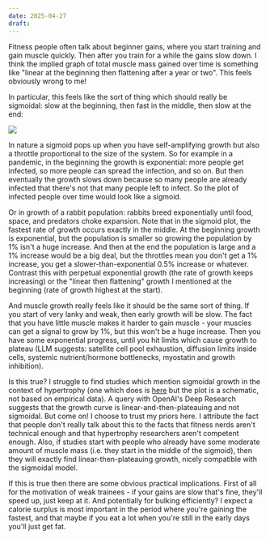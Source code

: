 ```yaml
---
date: 2025-04-27
draft:
---
```

Fitness people often talk about beginner gains, where you start training and gain muscle quickly. Then after you train for a while the gains slow down. I think the implied graph of total muscle mass gained over time is something like "linear at the beginning then flattening after a year or two". This feels obviously wrong to me!

In particular, this feels like the sort of thing which should really be sigmoidal: slow at the beginning, then fast in the middle, then slow at the end:

![](images/file-20250427175903507.png)

In nature a sigmoid pops up when you have self-amplifying growth but also a throttle proportional to the size of the system. So for example in a pandemic, in the beginning the growth is exponential: more people get infected, so more people can spread the infection, and so on. But then eventually the growth slows down because so many people are already infected that there's not that many people left to infect. So the plot of infected people over time would look like a sigmoid. 

Or in growth of a rabbit population: rabbits breed exponentially until food, space, and predators choke expansion. Note that in the sigmoid plot, the fastest rate of growth occurs exactly in the middle. At the beginning growth is exponential, but the population is smaller so growing the population by 1% isn't a huge increase. And then at the end the population is large and a 1% increase would be a big deal, but the throttles mean you don't get a 1% increase, you get a slower-than-exponential 0.5% increase or whatever. Contrast this with perpetual exponential growth (the rate of growth keeps increasing) or the "linear then flattening" growth I mentioned at the beginning (rate of growth highest at the start).

And muscle growth really feels like it should be the same sort of thing. If you start of very lanky and weak, then early growth will be slow. The fact that you have little muscle makes it harder to gain muscle - your muscles can get a signal to grow by 1%, but this won't be a huge increase. Then you have some exponential progress, until you hit limits which cause growth to plateau (LLM suggests: satellite cell pool exhaustion, diffusion limits inside cells, systemic nutrient/hormone bottlenecks, myostatin and growth inhibition).

Is this true? I struggle to find studies which mention sigmoidal growth in the context of hypertrophy (one which does is [here](https://www.researchgate.net/figure/Schematic-representation-of-the-time-course-of-true-muscle-hypertrophy-ie_fig1_322092302) but the plot is a schematic, not based on empirical data). A query with OpenAI's Deep Research suggests that the growth curve is linear-and-then-plateauing and not sigmoidal. But come on! I choose to trust my priors here. I attribute the fact that people don't really talk about this to the facts that fitness nerds aren't technical enough and that hypertrophy researchers aren't competent enough. Also, if studies start with people who already have some moderate amount of muscle mass (i.e. they start in the middle of the sigmoid), then they will exactly find linear-then-plateauing growth, nicely compatible with the sigmoidal model.

If this is true then there are some obvious practical implications. First of all for the motivation of weak trainees - if your gains are slow that's fine, they'll speed up, just keep at it. And potentially for bulking efficiently? I expect a calorie surplus is most important in the period where you're gaining the fastest, and that maybe if you eat a lot when you're still in the early days you'll just get fat.